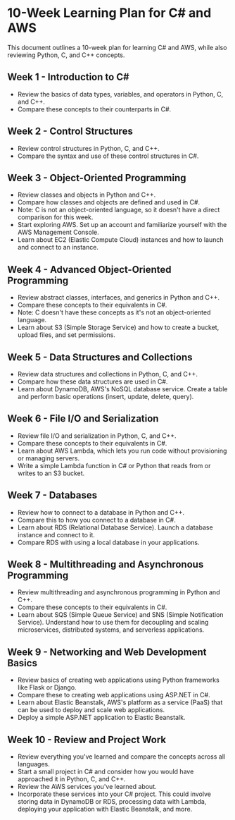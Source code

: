 # 10-Week Learning Plan for C# and AWS

This document outlines a 10-week plan for learning C# and AWS, while also reviewing Python, C, and C++ concepts.

## Week 1 - Introduction to C#

- Review the basics of data types, variables, and operators in Python, C, and C++.
- Compare these concepts to their counterparts in C#.

## Week 2 - Control Structures

- Review control structures in Python, C, and C++.
- Compare the syntax and use of these control structures in C#.

## Week 3 - Object-Oriented Programming

- Review classes and objects in Python and C++.
- Compare how classes and objects are defined and used in C#.
- Note: C is not an object-oriented language, so it doesn't have a direct comparison for this week.
- Start exploring AWS. Set up an account and familiarize yourself with the AWS Management Console.
- Learn about EC2 (Elastic Compute Cloud) instances and how to launch and connect to an instance.

## Week 4 - Advanced Object-Oriented Programming

- Review abstract classes, interfaces, and generics in Python and C++.
- Compare these concepts to their equivalents in C#.
- Note: C doesn't have these concepts as it's not an object-oriented language.
- Learn about S3 (Simple Storage Service) and how to create a bucket, upload files, and set permissions.

## Week 5 - Data Structures and Collections

- Review data structures and collections in Python, C, and C++.
- Compare how these data structures are used in C#.
- Learn about DynamoDB, AWS's NoSQL database service. Create a table and perform basic operations (insert, update, delete, query).

## Week 6 - File I/O and Serialization

- Review file I/O and serialization in Python, C, and C++.
- Compare these concepts to their equivalents in C#.
- Learn about AWS Lambda, which lets you run code without provisioning or managing servers.
- Write a simple Lambda function in C# or Python that reads from or writes to an S3 bucket.

## Week 7 - Databases

- Review how to connect to a database in Python and C++.
- Compare this to how you connect to a database in C#.
- Learn about RDS (Relational Database Service). Launch a database instance and connect to it.
- Compare RDS with using a local database in your applications.

## Week 8 - Multithreading and Asynchronous Programming

- Review multithreading and asynchronous programming in Python and C++.
- Compare these concepts to their equivalents in C#.
- Learn about SQS (Simple Queue Service) and SNS (Simple Notification Service). Understand how to use them for decoupling and scaling microservices, distributed systems, and serverless applications.

## Week 9 - Networking and Web Development Basics

- Review basics of creating web applications using Python frameworks like Flask or Django.
- Compare these to creating web applications using ASP.NET in C#.
- Learn about Elastic Beanstalk, AWS's platform as a service (PaaS) that can be used to deploy and scale web applications.
- Deploy a simple ASP.NET application to Elastic Beanstalk.

## Week 10 - Review and Project Work

- Review everything you've learned and compare the concepts across all languages.
- Start a small project in C# and consider how you would have approached it in Python, C, and C++.
- Review the AWS services you've learned about.
- Incorporate these services into your C# project. This could involve storing data in DynamoDB or RDS, processing data with Lambda, deploying your application with Elastic Beanstalk, and more.